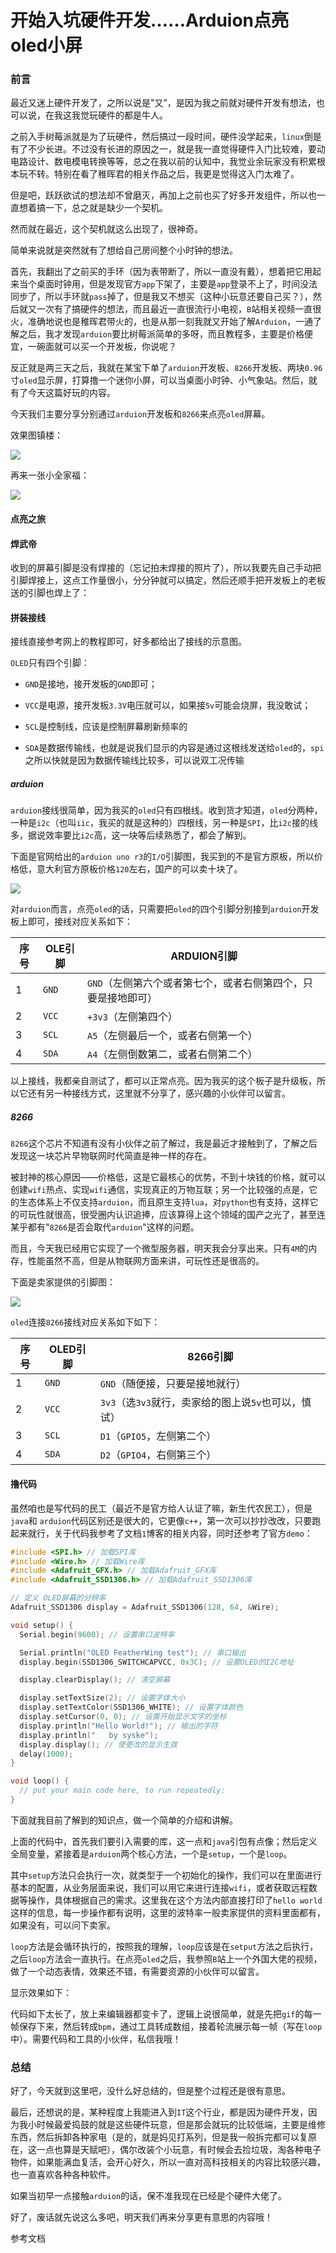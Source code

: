 # 开始入坑硬件开发……Arduion点亮oled小屏

### 前言

最近又迷上硬件开发了，之所以说是"又”，是因为我之前就对硬件开发有想法，也可以说，在我这我觉玩硬件的都是牛人。

之前入手树莓派就是为了玩硬件，然后搞过一段时间，硬件没学起来，`linux`倒是有了不少长进。不过没有长进的原因之一，就是我一直觉得硬件入门比较难，要动电路设计、数电模电转换等等，总之在我以前的认知中，我觉业余玩家没有积累根本玩不转。特别在看了稚晖君的相关作品之后，我更是觉得这入门太难了。

但是吧，跃跃欲试的想法却不曾磨灭，再加上之前也买了好多开发组件，所以也一直想着搞一下，总之就是缺少一个契机。

然而就在最近，这个契机就这么出现了，很神奇。

简单来说就是突然就有了想给自己房间整个小时钟的想法。

首先，我翻出了之前买的手环（因为表带断了，所以一直没有戴），想着把它用起来当个桌面时钟用，但是发现官方`app`下架了，主要是`app`登录不上了，时间没法同步了，所以手环就`pass`掉了，但是我又不想买（这种小玩意还要自己买？），然后就又一次有了搞硬件的想法，而且最近一直很流行小电视，`B`站相关视频一直很火，准确地说也是稚晖君带火的，也是从那一刻我就又开始了解`Arduion`，一通了解之后，我才发现`arduion`要比树莓派简单的多呀，而且教程多，主要是价格便宜，一碗面就可以买一个开发板，你说呢？

反正就是两三天之后，我就在某宝下单了`arduion`开发板、`8266`开发板、两块`0.96`寸`oled`显示屏，打算撸一个迷你小屏，可以当桌面小时钟、小气象站。然后，就有了今天这篇好玩的内容。

今天我们主要分享分别通过`arduion`开发板和`8266`来点亮`oled`屏幕。

效果图镇楼：

![](https://syske-pic-bed.oss-cn-hangzhou.aliyuncs.com/imgs/20210821215440.png)

再来一张小全家福：

![](https://syske-pic-bed.oss-cn-hangzhou.aliyuncs.com/imgs/20210821221650.png)

#### 点亮之旅

#### 焊武帝

收到的屏幕引脚是没有焊接的（忘记拍未焊接的照片了），所以我要先自己手动把引脚焊接上，这点工作量很小，分分钟就可以搞定，然后还顺手把开发板上的老板送的引脚也焊上了：





#### 拼装接线

接线直接参考网上的教程即可，好多都给出了接线的示意图。

`OLED`只有四个引脚：

- `GND`是接地，接开发板的`GND`即可；

-  `VCC`是电源，接开发板`3.3V`电压就可以，如果接`5v`可能会烧屏，我没敢试；
- `SCL`是控制线，应该是控制屏幕刷新频率的
- `SDA`是数据传输线，也就是说我们显示的内容是通过这根线发送给`oled`的，`spi`之所以快就是因为数据传输线比较多，可以说双工况传输

##### arduion

`arduion`接线很简单，因为我买的`oled`只有四根线。收到货才知道，`oled`分两种，一种是`i2c`（也叫`iic`，我买的就是这种的）四根线，另一种是`SPI`，比`i2c`接的线多，据说效率要比`i2c`高，这一块等后续熟悉了，都会了解到。

下面是官网给出的`arduion uno r3`的`I/O`引脚图，我买到的不是官方原板，所以价格低，意大利官方原板价格`120`左右，国产的可以卖十块了。

![](
https://syske-pic-bed.oss-cn-hangzhou.aliyuncs.com/imgs/pinout.png)

对`arduion`而言，点亮`oled`的话，只需要把`oled`的四个引脚分别接到`arduion`开发板上即可，接线对应关系如下：

| 序号 | OLE引脚 | ARDUION引脚                                                  |
| ---- | ------- | ------------------------------------------------------------ |
| 1    | `GND`   | `GND`（左侧第六个或者第七个，或者右侧第四个，只要是接地即可） |
| 2    | `VCC`   | `+3v3`（左侧第四个）                                         |
| 3    | `SCL`   | `A5`（左侧最后一个，或者右侧第一个）                         |
| 4    | `SDA`   | `A4`（左侧倒数第二，或者右侧第二个）                         |

以上接线，我都亲自测试了，都可以正常点亮。因为我买的这个板子是升级板，所以它还有另一种接线方式，这里就不分享了，感兴趣的小伙伴可以留言。

##### 8266

`8266`这个芯片不知道有没有小伙伴之前了解过，我是最近才接触到了，了解之后发现这一块芯片早物联网时代简直是神一样的存在。

被封神的核心原因——价格低，这是它最核心的优势，不到十块钱的价格，就可以创建`wifi`热点、实现`wifi`通信，实现真正的万物互联；另一个比较强的点是，它的生态体系上不仅支持`arduion`，而且原生支持`lua`，对`python`也有支持，这样它的可玩性就很高，很受圈内认识追捧，应该算得上这个领域的国产之光了，甚至连某乎都有"`8266`是否会取代`arduion`"这样的问题。

而且，今天我已经用它实现了一个微型服务器，明天我会分享出来。只有`4M`的内存，性能虽然不高，但是从物联网方面来讲，可玩性还是很高的。

下面是卖家提供的引脚图：

![](
https://syske-pic-bed.oss-cn-hangzhou.aliyuncs.com/imgs/20210821215118.png)

`oled`连接`8266`接线对应关系如下如下：

| 序号 | OLED引脚 | 8266引脚                                             |
| ---- | -------- | ---------------------------------------------------- |
| 1    | `GND`    | `GND`（随便接，只要是接地就行）                      |
| 2    | `VCC`    | `3v3`（选`3v3`就行，卖家给的图上说`5v`也可以，慎试） |
| 3    | `SCL`    | `D1`（`GPIO5`，左侧第二个）                          |
| 4    | `SDA`    | `D2`（`GPIO4`，右侧第三个）                          |



#### 撸代码

虽然咱也是写代码的民工（最近不是官方给人认证了嘛，新生代农民工），但是`java`和 `arduion`代码区别还是很大的，它更像`c++`，第一次可以抄抄改改，只要跑起来就行，关于代码我参考了文档`1`博客的相关内容，同时还参考了官方`demo`：

```c++
#include <SPI.h> // 加载SPI库
#include <Wire.h> // 加载Wire库
#include <Adafruit_GFX.h> // 加载Adafruit_GFX库
#include <Adafruit_SSD1306.h> // 加载Adafruit_SSD1306库

// 定义 OLED屏幕的分辨率
Adafruit_SSD1306 display = Adafruit_SSD1306(128, 64, &Wire);

void setup() {
  Serial.begin(9600); // 设置串口波特率

  Serial.println("OLED FeatherWing test"); // 串口输出
  display.begin(SSD1306_SWITCHCAPVCC, 0x3C); // 设置OLED的I2C地址

  display.clearDisplay(); // 清空屏幕

  display.setTextSize(2); // 设置字体大小
  display.setTextColor(SSD1306_WHITE); // 设置字体颜色
  display.setCursor(0, 0); // 设置开始显示文字的坐标
  display.println("Hello World!"); // 输出的字符
  display.println("   by syske");
  display.display(); // 使更改的显示生效
  delay(1000);
}

void loop() {
  // put your main code here, to run repeatedly:
}
```

下面就我目前了解到的知识点，做一个简单的介绍和讲解。

上面的代码中，首先我们要引入需要的库，这一点和`java`引包有点像；然后定义全局变量，紧接着是`arduion`两个核心方法，一个是`setup`，一个是`loop`。

其中`setup`方法只会执行一次，就类型于一个初始化的操作，我们可以在里面进行基本的配置，从业务层面来说，我们可以用它来进行连接`wifi`，或者获取远程数据等操作，具体根据自己的需求。这里我在这个方法内部直接打印了`hello world`这样的信息，每一步操作都有说明，这里的波特率一般卖家提供的资料里面都有，如果没有，可以问下卖家。

`loop`方法是会循环执行的，按照我的理解，`loop`应该是在`setput`方法之后执行，之后`loop`方法会一直执行。在点亮`oled`之后，我参照`B`站上一个外国大佬的视频，做了一个动态表情，效果还不错，有需要资源的小伙伴可以留言。

显示效果如下：



代码如下太长了，放上来编辑器都变卡了，逻辑上说很简单，就是先把`gif`的每一帧保存下来，然后转成`bpm`，通过工具转成数组，接着轮流展示每一帧（写在`loop`中）。需要代码和工具的小伙伴，私信我哦！

### 总结

好了，今天就到这里吧，没什么好总结的，但是整个过程还是很有意思。

最后，还想说的是，某种程度上我能进入到`IT`这个行业，都是因为硬件开发，因为我小时候最爱捣鼓的就是这些硬件玩意，但是那会就玩的比较低端，主要是维修东西，然后拆卸各种家电（是的，就是妈见打系列，但是我一般拆完都可以复原在，这一点也算是天赋吧），偶尔改装个小玩意，有时候会去捡垃圾，淘各种电子物件，如果能满血复活，会开心好久，所以一直对高科技相关的内容比较感兴趣，也一直喜欢各种各种软件。

如果当初早一点接触`arduion`的话，保不准我现在已经是个硬件大佬了。

好了，废话就先说这么多吧，明天我们再来分享更有意思的内容哦！

参考文档

[1]: 
https://syske-pic-bed.oss-cn-hangzhou.aliyuncs.com/imgs/20210821170133.png	"8266参考博客"

